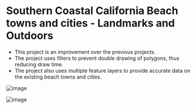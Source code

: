 # Southern Coastal California Beach towns and cities - Landmarks and Outdoors
- This project is an improvement over the previous projects.
- The project uses filters to prevent double drawing of polygons, thus reducing draw time.
- The project also uses multiple feature layers to provide accurate data on the existing beach towns and cities.

![image](https://github.com/user-attachments/assets/ee8fbbb7-9895-44a2-a73a-6b418aedc0b1)

![image](https://github.com/user-attachments/assets/21fc23a8-4d2d-4b47-9210-6cccc84d719c)

